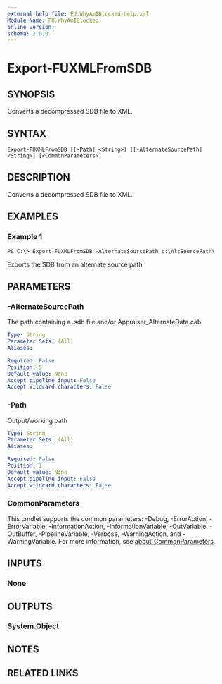 ```yaml
---
external help file: FU.WhyAmIBlocked-help.xml
Module Name: FU.WhyAmIBlocked
online version:
schema: 2.0.0
---
```


# Export-FUXMLFromSDB

## SYNOPSIS
Converts a decompressed SDB file to XML.

## SYNTAX

```
Export-FUXMLFromSDB [[-Path] <String>] [[-AlternateSourcePath] <String>] [<CommonParameters>]
```

## DESCRIPTION
Converts a decompressed SDB file to XML.

## EXAMPLES

### Example 1
```
PS C:\> Export-FUXMLFromSDB -AlternateSourcePath c:\AltSourcePath\
```

Exports the SDB from an alternate source path

## PARAMETERS

### -AlternateSourcePath
The path containing a .sdb file and/or Appraiser_AlternateData.cab

```yaml
Type: String
Parameter Sets: (All)
Aliases:

Required: False
Position: 5
Default value: None
Accept pipeline input: False
Accept wildcard characters: False
```

### -Path
Output/working path

```yaml
Type: String
Parameter Sets: (All)
Aliases:

Required: False
Position: 1
Default value: None
Accept pipeline input: False
Accept wildcard characters: False
```

### CommonParameters
This cmdlet supports the common parameters: -Debug, -ErrorAction, -ErrorVariable, -InformationAction, -InformationVariable, -OutVariable, -OutBuffer, -PipelineVariable, -Verbose, -WarningAction, and -WarningVariable. For more information, see [about_CommonParameters](http://go.microsoft.com/fwlink/?LinkID=113216).

## INPUTS

### None
## OUTPUTS

### System.Object
## NOTES

## RELATED LINKS
